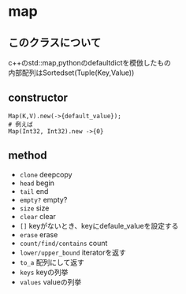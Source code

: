 # map
## このクラスについて
c++のstd::map,pythonのdefaultdictを模倣したもの  
内部配列はSortedset(Tuple(Key,Value))
## constructor
```crystal
Map(K,V).new(->{default_value});
# 例えば
Map(Int32, Int32).new ->{0}
```
## method
* `clone` deepcopy
* `head` begin
* `tail` end
* `empty?` empty?
* `size` size
* `clear` clear
* `[]` keyがないとき、keyにdefaule_valueを設定する
* `erase` erase
* `count/find/contains` count
* `lower/upper_bound` iteratorを返す
* `to_a` 配列にして返す
* `keys` keyの列挙
* `values` valueの列挙
